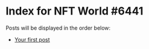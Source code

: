 # Index for NFT World #6441
Posts will be displayed in the order below:

- [Your first post](./001-first.md)


